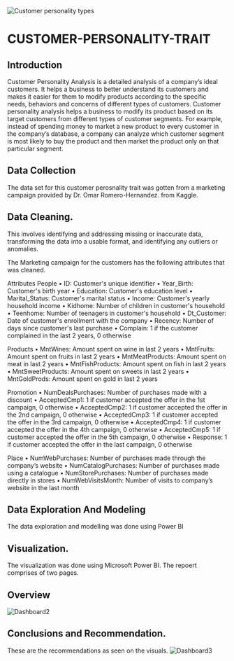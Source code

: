![Customer personality types](https://user-images.githubusercontent.com/29276051/235601193-c6d28efd-a927-4588-b0e8-01a6660cbbe4.jpg)
# CUSTOMER-PERSONALITY-TRAIT
## Introduction
Customer Personality Analysis is a detailed analysis of a company’s ideal customers. It helps a business to better understand its customers and makes it easier for them to modify products according to the specific needs, behaviors and concerns of different types of customers.
Customer personality analysis helps a business to modify its product based on its target customers from different types of customer segments. For example, instead of spending money to market a new product to every customer in the company’s database, a company can analyze which customer segment is most likely to buy the product and then market the product only on that particular segment.

## Data Collection
The data set for this customer perosnality trait was gotten from a marketing campaign provided by Dr. Omar Romero-Hernandez. from Kaggle.

## Data Cleaning.
This involves identifying and addressing missing or inaccurate data, transforming the data into a usable format, and identifying any outliers or anomalies.

The Marketing campaign for the customers has the following attributes that was cleaned.

Attributes
People
•	ID: Customer's unique identifier
•	Year_Birth: Customer's birth year
•	Education: Customer's education level
•	Marital_Status: Customer's marital status
•	Income: Customer's yearly household income
•	Kidhome: Number of children in customer's household
•	Teenhome: Number of teenagers in customer's household
•	Dt_Customer: Date of customer's enrollment with the company
•	Recency: Number of days since customer's last purchase
•	Complain: 1 if the customer complained in the last 2 years, 0 otherwise


Products
•	MntWines: Amount spent on wine in last 2 years
•	MntFruits: Amount spent on fruits in last 2 years
•	MntMeatProducts: Amount spent on meat in last 2 years
•	MntFishProducts: Amount spent on fish in last 2 years
•	MntSweetProducts: Amount spent on sweets in last 2 years
•	MntGoldProds: Amount spent on gold in last 2 years


Promotion
•	NumDealsPurchases: Number of purchases made with a discount
•	AcceptedCmp1: 1 if customer accepted the offer in the 1st campaign, 0 otherwise
•	AcceptedCmp2: 1 if customer accepted the offer in the 2nd campaign, 0 otherwise
•	AcceptedCmp3: 1 if customer accepted the offer in the 3rd campaign, 0 otherwise
•	AcceptedCmp4: 1 if customer accepted the offer in the 4th campaign, 0 otherwise
•	AcceptedCmp5: 1 if customer accepted the offer in the 5th campaign, 0 otherwise
•	Response: 1 if customer accepted the offer in the last campaign, 0 otherwise


Place
•	NumWebPurchases: Number of purchases made through the company’s website
•	NumCatalogPurchases: Number of purchases made using a catalogue
•	NumStorePurchases: Number of purchases made directly in stores
•	NumWebVisitsMonth: Number of visits to company’s website in the last month


## Data Exploration And Modeling
The data exploration and modelling was done using Power BI

## Visualization.
The visualization was done using Microsoft Power BI. The repoert comprises of two pages.

## Overview
![Dashboard2](https://user-images.githubusercontent.com/29276051/235602665-76821fa4-7506-4bdd-8aeb-61bb484d78f1.png)


## Conclusions and Recommendation.
These are the recommendations as seen on the visuals.
![Dashboard3](https://user-images.githubusercontent.com/29276051/235602752-e8fb2726-96b1-4ecd-a82d-33e10e907104.png)
